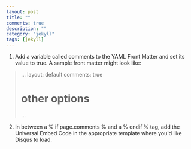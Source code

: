 ```yaml
---
layout: post
title: ""
comments: true
description: ""
category: "jekyll"
tags: [jekyll]
---
```


1. Add a variable called comments to the YAML Front Matter and set its value to true. A sample front matter might look like:

> ...
> layout: default
> comments: true
> # other options
> ...

2. In between a % if page.comments % and a % endif % tag, add the Universal Embed Code in the appropriate template where you'd like Disqus to load.
